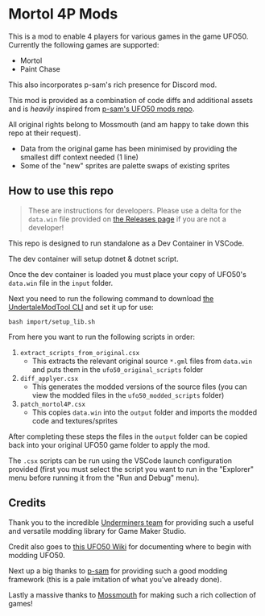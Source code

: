 # Mortol 4P Mods

This is a mod to enable 4 players for various games in the game UFO50. Currently the following games are supported:
* Mortol
* Paint Chase

This also incorporates p-sam's rich presence for Discord mod.

This mod is provided as a combination of code diffs and additional assets and is *heavily* inspired from [p-sam's UFO50 mods repo](https://github.com/p-sam/ufo50-mods).

All original rights belong to Mossmouth (and am happy to take down this repo at their request).
* Data from the original game has been minimised by providing the smallest diff context needed (1 line)
* Some of the "new" sprites are palette swaps of existing sprites

## How to use this repo

> These are instructions for developers. Please use a delta for the `data.win` file provided on [the Releases page](https://github.com/Jonesey13/Mortol4PMod/releases) if you are not a developer!

This repo is designed to run standalone as a Dev Container in VSCode.

The dev container will setup dotnet & dotnet script.

Once the dev container is loaded you must place your copy of UFO50's `data.win` file in the `input` folder.

Next you need to run the following command to download [the UndertaleModTool CLI](https://github.com/UnderminersTeam/UndertaleModTool) and set it up for use:
```
bash import/setup_lib.sh
```

From here you want to run the following scripts in order:
1. `extract_scripts_from_original.csx`
    * This extracts the relevant original source `*.gml` files from `data.win` and puts them in the `ufo50_original_scripts` folder
2. `diff_applyer.csx`
    * This generates the modded versions of the source files (you can view the modded files in the `ufo50_modded_scripts` folder)
3. `patch_mortol4P.csx`
    * This copies `data.win` into the `output` folder and imports the modded code and textures/sprites

After completing these steps the files in the `output` folder can be copied back into your original UFO50 game folder to apply the mod.

The `.csx` scripts can be run using the VSCode launch configuration provided (first you must select the script you want to run in the "Explorer" menu before running it from the "Run and Debug" menu).

## Credits
Thank you to the incredible [Underminers team](https://github.com/UnderminersTeam) for providing such a useful and versatile modding library for Game Maker Studio.

Credit also goes to [this UFO50 Wiki](https://ufo50.miraheze.org/) for documenting where to begin with modding UFO50.

Next up a big thanks to [p-sam](https://github.com/p-sam) for providing such a good modding framework (this is a pale imitation of what you've already done).

Lastly a massive thanks to [Mossmouth](https://www.mossmouth.com/) for making such a rich collection of games!
